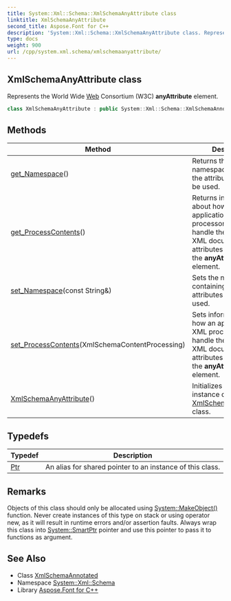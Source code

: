 ```yaml
---
title: System::Xml::Schema::XmlSchemaAnyAttribute class
linktitle: XmlSchemaAnyAttribute
second_title: Aspose.Font for C++
description: 'System::Xml::Schema::XmlSchemaAnyAttribute class. Represents the World Wide Web Consortium (W3C) anyAttribute element in C++.'
type: docs
weight: 900
url: /cpp/system.xml.schema/xmlschemaanyattribute/
---
```

## XmlSchemaAnyAttribute class


Represents the World Wide [Web](../../system.web/) Consortium (W3C) **anyAttribute** element.

```cpp
class XmlSchemaAnyAttribute : public System::Xml::Schema::XmlSchemaAnnotated
```

## Methods

| Method | Description |
| --- | --- |
| [get_Namespace](./get_namespace/)() | Returns the namespaces containing the attributes that can be used. |
| [get_ProcessContents](./get_processcontents/)() | Returns information about how an application or XML processor should handle the validation of XML documents for the attributes specified by the **anyAttribute** element. |
| [set_Namespace](./set_namespace/)(const String\&) | Sets the namespaces containing the attributes that can be used. |
| [set_ProcessContents](./set_processcontents/)(XmlSchemaContentProcessing) | Sets information about how an application or XML processor should handle the validation of XML documents for the attributes specified by the **anyAttribute** element. |
| [XmlSchemaAnyAttribute](./xmlschemaanyattribute/)() | Initializes a new instance of the [XmlSchemaAnyAttribute](./) class. |
## Typedefs

| Typedef | Description |
| --- | --- |
| [Ptr](./ptr/) | An alias for shared pointer to an instance of this class. |
## Remarks



Objects of this class should only be allocated using [System::MakeObject()](../../system/makeobject/) function. Never create instances of this type on stack or using operator new, as it will result in runtime errors and/or assertion faults. Always wrap this class into [System::SmartPtr](../../system/smartptr/) pointer and use this pointer to pass it to functions as argument. 

## See Also

* Class [XmlSchemaAnnotated](../xmlschemaannotated/)
* Namespace [System::Xml::Schema](../)
* Library [Aspose.Font for C++](../../)
